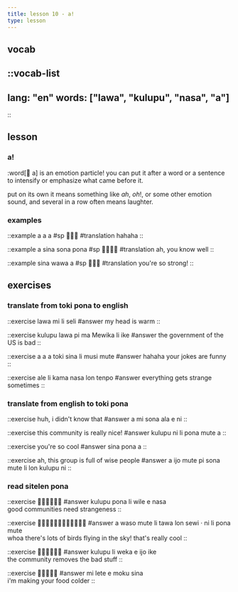 ```yaml
--- 
title: lesson 10 - a!
type: lesson
---
```

## vocab
::vocab-list
---
lang: "en"
words: ["lawa", "kulupu", "nasa", "a"]
---
::

## lesson
### a!
:word[󱤀 a] is an emotion particle! you can put it after a word or a sentence to intensify or emphasize what came before it.

put on its own it means something like *ah*, *oh*!, or some other emotion sound, and several in a row often means laughter.

### examples
::example
a a a
#sp
󱤀󱤀󱤀
#translation
hahaha
::

::example
a sina sona pona
#sp
󱤀󱥞󱥡󱥔
#translation
ah, you know well
::

::example
sina wawa a
#sp
󱥞󱥵󱤀
#translation
you're so strong!
::

## exercises
### translate from toki pona to english
::exercise
lawa mi li seli
#answer
my head is warm
::

::exercise
kulupu lawa pi ma Mewika li ike
#answer
the government of the US is bad
::

::exercise
a a a toki sina li musi mute
#answer
hahaha your jokes are funny
::

::exercise
ale li kama nasa lon tenpo
#answer
everything gets strange sometimes
::

### translate from english to toki pona
::exercise
huh, i didn't know that
#answer
a mi sona ala e ni
::

::exercise
this community is really nice!
#answer
kulupu ni li pona mute a
::

::exercise
you're so cool
#answer
sina pona a
::

::exercise
ah, this group is full of wise people
#answer
a ijo mute pi sona mute li lon kulupu ni
::

### read sitelen pona
::exercise
󱤟󱥔󱤧󱥷󱤉󱤾
#answer
kulupu pona li wile e nasa \
good communities need strangeness
::

::exercise
󱤀󱥴󱤼󱤧󱥩󱤬󱥚󱦜󱥁󱤧󱥔󱤼
#answer
a waso mute li tawa lon sewi · ni li pona mute \
whoa there's lots of birds flying in the sky! that's really cool
::

::exercise
󱤟󱤧󱥶󱤉󱤌󱤍
#answer
kulupu li weka e ijo ike \
the community removes the bad stuff
::

::exercise
󱤴󱤦󱤉󱤶󱥞
#answer
mi lete e moku sina \
i'm making your food colder
::